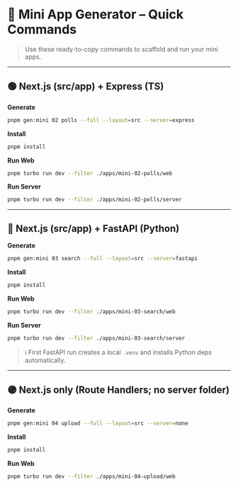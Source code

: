 # 🚀 Mini App Generator – Quick Commands

> Use these ready-to-copy commands to scaffold and run your mini apps.

---

## 🟢 Next.js (src/app) + Express (TS)

**Generate**
```bash
pnpm gen:mini 02 polls --full --layout=src --server=express
```

**Install**
```bash
pnpm install
```

**Run Web**
```bash
pnpm turbo run dev --filter ./apps/mini-02-polls/web
```

**Run Server**
```bash
pnpm turbo run dev --filter ./apps/mini-02-polls/server
```

---

## 🔵 Next.js (src/app) + FastAPI (Python)

**Generate**
```bash
pnpm gen:mini 03 search --full --layout=src --server=fastapi
```

**Install**
```bash
pnpm install
```

**Run Web**
```bash
pnpm turbo run dev --filter ./apps/mini-03-search/web
```

**Run Server**
```bash
pnpm turbo run dev --filter ./apps/mini-03-search/server
```

> ℹ️ First FastAPI run creates a local `.venv` and installs Python deps automatically.

---

## 🟣 Next.js only (Route Handlers; no server folder)

**Generate**
```bash
pnpm gen:mini 04 upload --full --layout=src --server=none
```

**Install**
```bash
pnpm install
```

**Run Web**
```bash
pnpm turbo run dev --filter ./apps/mini-04-upload/web
```
